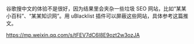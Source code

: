 谷歌搜中文的体验不是很好，因为结果里会夹杂一些垃圾 SEO 网站，比如“某某小百科”、“某某知识网”。用 uBlacklist 插件可以屏蔽这些网站，具体参考这篇推文。

https://mp.weixin.qq.com/s/tFEV7dC6I8E9ozt2w3ozJA
